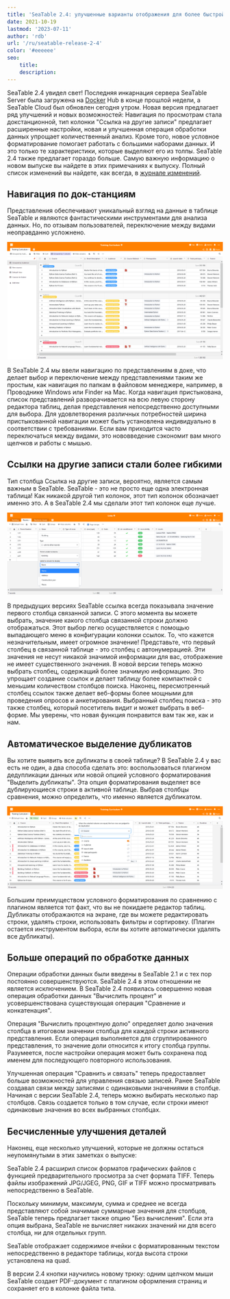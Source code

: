 ```yaml
---
title: 'SeaTable 2.4: улучшенные варианты отображения для более быстрой работы - SeaTable'
date: 2021-10-19
lastmod: '2023-07-11'
author: 'rdb'
url: '/ru/seatable-release-2-4'
color: '#eeeeee'
seo:
    title:
    description:
---
```


SeaTable 2.4 увидел свет! Последняя инкарнация сервера SeaTable Server была загружена на [Docker](https://hub.docker.com/u/seatable) Hub в конце прошлой недели, а SeaTable Cloud был обновлен сегодня утром. Новая версия предлагает ряд улучшений и новых возможностей: Навигация по просмотрам стала докстанционной, тип колонки "Ссылка на другие записи" предлагает расширенные настройки, новая и улучшенная операция обработки данных упрощает количественный анализ. Кроме того, новое условное форматирование помогает работать с большими наборами данных. И это только те характеристики, которые выделяют его из толпы. SeaTable 2.4 также предлагает гораздо больше. Самую важную информацию о новом выпуске вы найдете в этих примечаниях к выпуску. Полный список изменений вы найдете, как всегда, в [журнале изменений](https://seatable.io/ru/docs/changelog/version-2-4/).

## Навигация по док-станциям

Представления обеспечивают уникальный взгляд на данные в таблице SeaTable и являются фантастическими инструментами для анализа данных. Но, по отзывам пользователей, переключение между видами неоправданно усложнено.

![Навигация с возможностью просмотра](images/Pinnable_View_Navigation_1448x787.png)

В SeaTable 2.4 мы ввели навигацию по представлениям в доке, что делает выбор и переключение между представлениями таким же простым, как навигация по папкам в файловом менеджере, например, в Проводнике Windows или Finder на Mac. Когда навигация пристыкована, список представлений разворачивается на всю левую сторону редактора таблиц, делая представления непосредственно доступными для выбора. Для удовлетворения различных потребностей ширина пристыкованной навигации может быть установлена индивидуально в соответствии с требованиями. Если вам приходится часто переключаться между видами, это нововведение сэкономит вам много щелчков и работы с мышью.

## Ссылки на другие записи стали более гибкими

Тип столбца Ссылка на другие записи, вероятно, является самым важным в SeaTable. SeaTable - это не просто еще одна электронная таблица! Как никакой другой тип колонок, этот тип колонок обозначает именно это. А в SeaTable 2.4 мы сделали этот тип колонок еще лучше.

![Больше вариантов отображения колонки ссылок](images/More_Flexible_Link_Column_raw_1448x554.png)

В предыдущих версиях SeaTable ссылка всегда показывала значение первого столбца связанной записи. С этого момента вы можете выбрать, значение какого столбца связанной строки должно отображаться. Этот выбор легко осуществляется с помощью выпадающего меню в конфигурации колонки ссылок. То, что кажется незначительным, имеет огромное значение! Представьте, что первый столбец в связанной таблице - это столбец с автонумерацией. Эти значения не несут никакой значимой информации для вас, отображение не имеет существенного значения. В новой версии теперь можно выбрать столбец, содержащий более значимую информацию. Это упрощает создание ссылок и делает таблицу более компактной с меньшим количеством столбцов поиска. Наконец, пересмотренный столбец ссылок также делает веб-формы более мощными для проведения опросов и анкетирования. Выбранный столбец поиска - это также столбец, который посетитель видит и может выбрать в веб-форме. Мы уверены, что новая функция понравится вам так же, как и нам.

## Автоматическое выделение дубликатов

Вы хотите выявить все дубликаты в своей таблице? В SeaTable 2.4 у вас есть не один, а два способа сделать это: воспользоваться плагином дедупликации данных или новой опцией условного форматирования "Выделить дубликаты". Эта опция форматирования выделяет все дублирующиеся строки в активной таблице. Выбрав столбцы сравнения, можно определить, что именно является дубликатом.

![Новая опция условного форматирования "Выделить дубликаты](images/Highlight_duplicates_1448x554.png)

Большим преимуществом условного форматирования по сравнению с плагином является тот факт, что вы не покидаете редактор таблиц. Дубликаты отображаются на экране, где вы можете редактировать строки, удалять строки, использовать фильтры и сортировку. (Плагин остается инструментом выбора, если вы хотите автоматически удалять все дубликаты).

## Больше операций по обработке данных

Операции обработки данных были введены в SeaTable 2.1 и с тех пор постоянно совершенствуются. SeaTable 2.4 в этом отношении не является исключением. В SeaTable 2.4 появилась совершенно новая операция обработки данных "Вычислить процент" и усовершенствована существующая операция "Сравнение и конкатенация".

Операция "Вычислить процентную долю" определяет долю значения столбца в итоговом значении столбца для каждой строки активного представления. Если операция выполняется для сгруппированного представления, то значение доли относится к итогу столбца группы. Разумеется, после настройки операция может быть сохранена под именем для последующего повторного использования.

Улучшенная операция "Сравнить и связать" теперь предоставляет больше возможностей для управления связью записей. Ранее SeaTable создавал связи между записями с одинаковыми значениями в столбце. Начиная с версии SeaTable 2.4, теперь можно выбирать несколько пар столбцов. Связь создается только в том случае, если строки имеют одинаковые значения во всех выбранных столбцах.

## Бесчисленные улучшения деталей

Наконец, еще несколько улучшений, которые не должны остаться неупомянутыми в этих заметках о выпуске:

SeaTable 2.4 расширил список форматов графических файлов с функцией предварительного просмотра за счет формата TIFF. Теперь файлы изображений JPG/JGEG, PNG, GIF и TIFF можно просматривать непосредственно в SeaTable.

Поскольку минимум, максимум, сумма и среднее не всегда представляют собой значимые суммарные значения для столбцов, SeaTable теперь предлагает также опцию "Без вычисления". Если эта опция выбрана, SeaTable не вычисляет никаких значений ни для всего столбца, ни для отдельных групп.

SeaTable отображает содержимое ячейки с форматированным текстом непосредственно в редакторе таблицы, когда высота строки установлена на quad.

В версии 2.4 кнопки научились новому трюку: одним щелчком мыши SeaTable создает PDF-документ с плагином оформления страниц и сохраняет его в колонке файла типа.
